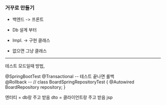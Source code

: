 
### 거꾸로 만들기
- 백엔드 -> 프론트
- Db 설계 부터

- Impl. -> 구현 클래스
- 없으면 그냥 클래스

---
테스트 모드일때  방법, 

@SpringBootTest
@Transactional        --  테스트 끝나면 롤백  
@Rollback                  --           // 
class BoardSpringRepositoryTest {
@Autowired
BoardRepository repository;
}

엔터티 = db랑 주고 받음
dto = 클라이언트랑 주고 받음 jsp
